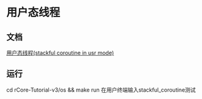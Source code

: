 # 用户态线程

## 文档
[用户态线程(stackful coroutine in usr mode)](./user_stackful_coroutine.md)
## 运行
cd rCore-Tutorial-v3/os && make run
在用户终端输入stackful_coroutine测试